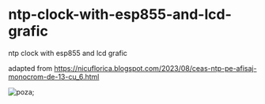 # ntp-clock-with-esp855-and-lcd-grafic
ntp clock with esp855 and lcd grafic

adapted from https://nicuflorica.blogspot.com/2023/08/ceas-ntp-pe-afisaj-monocrom-de-13-cu_6.html


![poza](https://github.com/vlad-gheorghe/ntp-clock-with-esp855-and-lcd-grafic/blob/main/IMG_20230823_101353.jpg);
